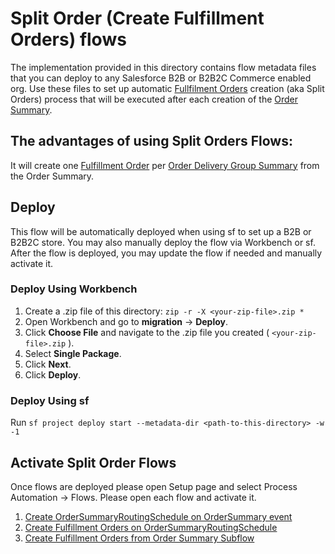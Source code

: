 # Split Order (Create Fulfillment Orders) flows

The implementation provided in this directory contains flow metadata files that you can deploy to any Salesforce B2B or B2B2C Commerce enabled org. Use these files to set up automatic [Fullfilment Orders](https://help.salesforce.com/s/articleView?id=sf.om_fulfillment_objects.htm&type=5) creation (aka Split Orders) process that will be executed after each creation of the [Order Summary](https://help.salesforce.com/s/articleView?id=sf.om_order_summary_fields.htm&type=5).

## The advantages of using Split Orders Flows:

It will create one [Fulfillment Order](https://help.salesforce.com/s/articleView?id=sf.om_fulfillment_order_fields.htm&type=5) per [Order Delivery Group Summary](https://help.salesforce.com/s/articleView?id=sf.om_order_delivery_group_summary_fields.htm&type=5) from the Order Summary.

## Deploy

This flow will be automatically deployed when using sf to set up a B2B or B2B2C store. You may also manually deploy the flow via Workbench or sf.
After the flow is deployed, you may update the flow if needed and manually activate it.

### Deploy Using Workbench

1.  Create a .zip file of this directory:
    `zip -r -X <your-zip-file>.zip *`
2.  Open Workbench and go to **migration** -> **Deploy**.
3.  Click **Choose File** and navigate to the .zip file you created ( `<your-zip-file>.zip` ).
4.  Select **Single Package**.
5.  Click **Next**.
6.  Click **Deploy**.

### Deploy Using sf

Run `sf project deploy start --metadata-dir <path-to-this-directory> -w -1`

## Activate Split Order Flows

Once flows are deployed please open Setup page and select Process Automation -> Flows. Please open each flow and activate it.

1. [Create OrderSummaryRoutingSchedule on OrderSummary event](flows/Create_OrderSummaryRoutingSchedule_on_OrderSummary_event.flow)
2. [Create Fulfillment Orders on OrderSummaryRoutingSchedule](flows/Create_Fulfillment_Orders_on_OrderSummaryRoutingSchedule.flow)
3. [Create Fulfillment Orders from Order Summary Subflow](flows/Create_Fulfillment_Orders_from_Order_Summary_Subflow.flow)
